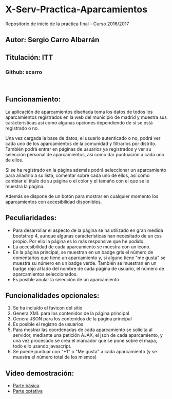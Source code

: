 # X-Serv-Practica-Aparcamientos
Repositorio de inicio de la práctica final - Curso 2016/2017

<h2>Autor: Sergio Carro Albarrán </h2>
<h2>Titulación: ITT </h2>
<h3>Github: scarro</h3>
<br/>
<h2>Funcionamiento:</h2>

<p>La aplicación de aparcamientos diseñada toma los datos de todos los aparcamientos registrados en la web del municipio de madrid y muestra sus carácteristicas así como algunas opciones dependiendo de si se está registrado o no.</p>

<p>Una vez cargada la base de datos, el usuario autenticado o no, podrá ver cada uno de los aparcamientos de la comunidad y filtrarlos por distrito. También podŕá entrar en páginas de usuarios ya registrados y ver su selección personal de aparcamientos, así como dar puntuación a cada uno de ellos.</p>
<p>Si se ha registrado en la página además podrá seleccionar un aparcamiento para añadirlo a su lista, comentar sobre cada uno de ellos, así como cambiar el título de su página o el color y el tamaño con el que se le muestra la página.</p>
<p>Además se dispone de un botón para mostrar en cualquier momento los aparcamientos con accesibilidad disponibles.</h2>
<h2>Peculiaridades:</h2>
<ul>
    <li>Para desarrollar el aspecto de la página se ha utilizado en gran medida bootstrap 4, aunque algunas características han necesitado de un css propio. Por ello la página es lo más responsive que he podido.</li>
    <li>La accesibilidad de cada aparcamiento se muestra con un icono.</li>
    <li>En la página principal, se muestran en un badge gris el número de comentarios que tiene un aparcamiento y, si alguno tiene "me gusta" se muestra su número en un badge verde. También se muestran en un badge rojo al lado del nombre de cada página de usuario, el número de aparcamientos seleccionados.</li>
    <li>Es posible anular la selección de un aparcamiento</li>
</ul>
<h2>Funcionalidades opcionales:</h2>
<ol>
    <li>Se ha incluido el favicon del sitio</li>
    <li>Genera XML para los contenidos de la página principal</li>
    <li>Genera JSON para los contenidos de la página principal</li>
    <li>Es posible el registro de usuarios</li>
    <li>Para mostrar las coordenadas de cada aparcamiento se solicita al servidor, mediante una petición AJAX, el json de cada aparcamiento, y una vez procesado se crea el marcador que se pone sobre el mapa, todo ello usando javascript. </li>
    <li>Se puede puntuar con "+1" o "Me gusta" a cada aparcamiento (y se muestra el número total de los mismos)</li>
</ol>
<h2>Vídeo demostración:</h2>
<ul>
    <li><a href="https://www.youtube.com/watch?v=WF7lf7NOASE">Parte básica</a></li>
    <li><a href="https://www.youtube.com/watch?v=abvmsy-s7qY">Parte optativa</a></li>
</ul>